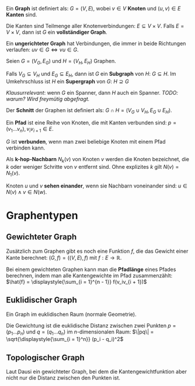 Ein **Graph** ist definiert als: $G = (V, E)$, wobei $v \in V$ **Knoten** und $(u, v) \in E$ **Kanten** sind.

Die Kanten sind Teilmenge aller Knotenverbindungen: $E \subseteq V \times V$. Falls $E = V \times V$, dann ist $G$ ein **vollständiger Graph**.

Ein **ungerichteter Graph** hat Verbindungen, die immer in beide Richtungen verlaufen: $uv \in G \Leftrightarrow vu \in G$.

Seien $G = (V_G, E_G)$ und $H = (V_H, E_H)$ Graphen.

Falls $V_G \subseteq V_H$ und $E_G \subseteq E_H$, dann ist $G$ ein **Subgraph** von $H$: $G \subseteq H$. Im Umkehrschluss ist $H$ ein **Supergraph** von $G$: $H \supseteq G$

*Klausurrelevant*: wenn $G$ ein Spanner, dann $H$ auch ein Spanner. *TODO: warum? Wird freymütig abgefragt.*

Der **Schnitt** der Graphen ist definiert als: $G \cap H = (V_G \cup V_H, E_G \cup E_H)$.

Ein **Pfad** ist eine Reihe von Knoten, die mit Kanten verbunden sind: $p = (v_1 ... v_n), v_iv_{i+1} \in E$.

$G$ ist **verbunden**, wenn man zwei beliebige Knoten mit einem Pfad verbinden kann.

Als **k-hop-Nachbarn** $N_k(v)$ von Knoten $v$ werden die Knoten bezeichnet, die $k$ oder weniger Schritte von $v$ entfernt sind. Ohne explizites $k$ gilt $N(v) = N_1(v)$.

Knoten $u$ und $v$ **sehen einander**, wenn sie Nachbarn voneinander sind: $u \in N(v) \wedge v \in N(w)$.


# Graphentypen

## Gewichteter Graph

Zusätzlich zum Graphen gibt es noch eine Funktion $f$, die das Gewicht einer Kante berechnet: $(G, f) = ((V, E), f)$ mit $f: E \rightarrow \mathbb{R}$.

Bei einem gewichteten Graphen kann man die **Pfadlänge** eines Pfades berechnen, indem man alle Kantengewichte im Pfad zusammenzählt: $\hat{f} = \displaystyle{\sum_{i = 1}^{n - 1}} f(v_iv_{i + 1})$

## Euklidischer Graph

Ein Graph im euklidischen Raum (normale Geometrie).

Die Gewichtung ist die euklidische Distanz zwischen zwei Punkten $p = (p_1 ... p_n)$ und $q = (q_1 ... q_n)$ im $n$-dimensionalen Raum: $\|pq\| = \sqrt{\displaystyle{\sum_{i = 1}^n}} (p_i - q_i)^2$

## Topologischer Graph

Laut Dausi ein gewichteter Graph, bei dem die Kantengewichtfunktion aber nicht nur die Distanz zwischen den Punkten ist.
